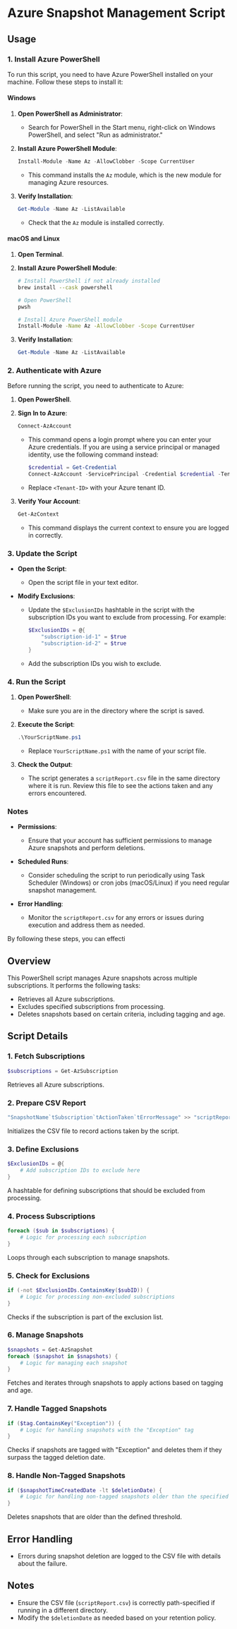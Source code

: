 # Azure Snapshot Management Script


## Usage

### 1. Install Azure PowerShell

To run this script, you need to have Azure PowerShell installed on your machine. Follow these steps to install it:

#### **Windows**

1. **Open PowerShell as Administrator**:
   - Search for PowerShell in the Start menu, right-click on Windows PowerShell, and select "Run as administrator."

2. **Install Azure PowerShell Module**:
   ```powershell
   Install-Module -Name Az -AllowClobber -Scope CurrentUser
   ```
   - This command installs the `Az` module, which is the new module for managing Azure resources.

3. **Verify Installation**:
   ```powershell
   Get-Module -Name Az -ListAvailable
   ```
   - Check that the `Az` module is installed correctly.

#### **macOS and Linux**

1. **Open Terminal**.

2. **Install Azure PowerShell Module**:
   ```bash
   # Install PowerShell if not already installed
   brew install --cask powershell

   # Open PowerShell
   pwsh

   # Install Azure PowerShell module
   Install-Module -Name Az -AllowClobber -Scope CurrentUser
   ```

3. **Verify Installation**:
   ```powershell
   Get-Module -Name Az -ListAvailable
   ```

### 2. Authenticate with Azure

Before running the script, you need to authenticate to Azure:

1. **Open PowerShell**.

2. **Sign In to Azure**:
   ```powershell
   Connect-AzAccount
   ```
   - This command opens a login prompt where you can enter your Azure credentials. If you are using a service principal or managed identity, use the following command instead:
     ```powershell
     $credential = Get-Credential
     Connect-AzAccount -ServicePrincipal -Credential $credential -Tenant "<Tenant-ID>"
     ```
   - Replace `<Tenant-ID>` with your Azure tenant ID.

3. **Verify Your Account**:
   ```powershell
   Get-AzContext
   ```
   - This command displays the current context to ensure you are logged in correctly.

### 3. Update the Script

- **Open the Script**:
  - Open the script file in your text editor.

- **Modify Exclusions**:
  - Update the `$ExclusionIDs` hashtable in the script with the subscription IDs you want to exclude from processing. For example:
    ```powershell
    $ExclusionIDs = @{
        "subscription-id-1" = $true
        "subscription-id-2" = $true
    }
    ```
  - Add the subscription IDs you wish to exclude. 

### 4. Run the Script

1. **Open PowerShell**:
   - Make sure you are in the directory where the script is saved.

2. **Execute the Script**:
   ```powershell
   .\YourScriptName.ps1
   ```
   - Replace `YourScriptName.ps1` with the name of your script file.

3. **Check the Output**:
   - The script generates a `scriptReport.csv` file in the same directory where it is run. Review this file to see the actions taken and any errors encountered.

### Notes

- **Permissions**:
  - Ensure that your account has sufficient permissions to manage Azure snapshots and perform deletions.

- **Scheduled Runs**:
  - Consider scheduling the script to run periodically using Task Scheduler (Windows) or cron jobs (macOS/Linux) if you need regular snapshot management.

- **Error Handling**:
  - Monitor the `scriptReport.csv` for any errors or issues during execution and address them as needed.

By following these steps, you can effecti
## Overview

This PowerShell script manages Azure snapshots across multiple subscriptions. It performs the following tasks:
- Retrieves all Azure subscriptions.
- Excludes specified subscriptions from processing.
- Deletes snapshots based on certain criteria, including tagging and age.

## Script Details

### 1. Fetch Subscriptions

```powershell
$subscriptions = Get-AzSubscription
```
Retrieves all Azure subscriptions.

### 2. Prepare CSV Report

```powershell
"SnapshotName`tSubscription`tActionTaken`tErrorMessage" >> "scriptReport.csv"
```
Initializes the CSV file to record actions taken by the script.

### 3. Define Exclusions

```powershell
$ExclusionIDs = @{ 
    # Add subscription IDs to exclude here
}
```
A hashtable for defining subscriptions that should be excluded from processing.

### 4. Process Subscriptions

```powershell
foreach ($sub in $subscriptions) {
    # Logic for processing each subscription
}
```
Loops through each subscription to manage snapshots.

### 5. Check for Exclusions

```powershell
if (-not $ExclusionIDs.ContainsKey($subID)) {
    # Logic for processing non-excluded subscriptions
}
```
Checks if the subscription is part of the exclusion list.

### 6. Manage Snapshots

```powershell
$snapshots = Get-AzSnapshot
foreach ($snapshot in $snapshots) {
    # Logic for managing each snapshot
}
```
Fetches and iterates through snapshots to apply actions based on tagging and age.

### 7. Handle Tagged Snapshots

```powershell
if ($tag.ContainsKey("Exception")) {
    # Logic for handling snapshots with the "Exception" tag
}
```
Checks if snapshots are tagged with "Exception" and deletes them if they surpass the tagged deletion date.

### 8. Handle Non-Tagged Snapshots

```powershell
if ($snapshotTimeCreatedDate -lt $deletionDate) {
    # Logic for handling non-tagged snapshots older than the specified date
}
```
Deletes snapshots that are older than the defined threshold.

## Error Handling

- Errors during snapshot deletion are logged to the CSV file with details about the failure.



## Notes

- Ensure the CSV file (`scriptReport.csv`) is correctly path-specified if running in a different directory.
- Modify the `$deletionDate` as needed based on your retention policy.

